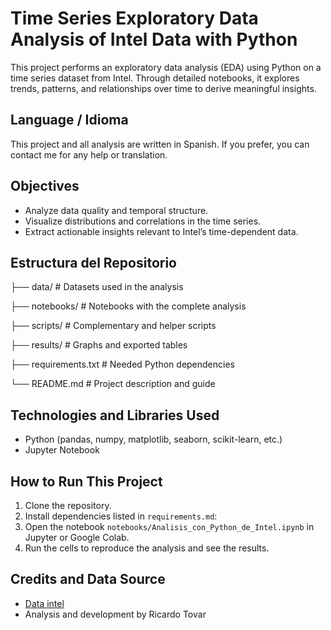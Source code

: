 # Time Series Exploratory Data Analysis of Intel Data with Python
This project performs an exploratory data analysis (EDA) using Python on a time series dataset from Intel. Through detailed notebooks, it explores trends, patterns, and relationships over time to derive meaningful insights.

## Language / Idioma
This project and all analysis are written in Spanish.
If you prefer, you can contact me for any help or translation.

## Objectives
- Analyze data quality and temporal structure.
- Visualize distributions and correlations in the time series.
- Extract actionable insights relevant to Intel’s time-dependent data.

## Estructura del Repositorio

├── data/ # Datasets used in the analysis

├── notebooks/ # Notebooks with the complete analysis

├── scripts/ # Complementary and helper scripts

├── results/ # Graphs and exported tables

├── requirements.txt # Needed Python dependencies

└── README.md # Project description and guide


## Technologies and Libraries Used
- Python (pandas, numpy, matplotlib, seaborn, scikit-learn, etc.)
- Jupyter Notebook

## How to Run This Project
1. Clone the repository.
2. Install dependencies listed in `requirements.md`:
3. Open the notebook `notebooks/Analisis_con_Python_de_Intel.ipynb` in Jupyter or Google Colab.
4. Run the cells to reproduce the analysis and see the results.

## Credits and Data Source
- [Data intel](data_intel.csv)
- Analysis and development by Ricardo Tovar

